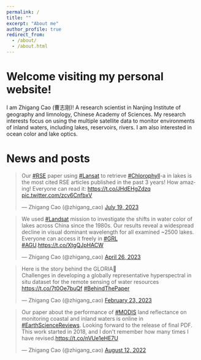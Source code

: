 ```yaml
---
permalink: /
title: ""
excerpt: "About me"
author_profile: true
redirect_from: 
  - /about/
  - /about.html
---
```


Welcome visiting my personal website!
======
I am Zhigang Cao (曹志刚)! A research scientist in Nanjing Institute of geography and limnology, Chinese Academy of Sciences. My research interests focus on using the multiple satellite data to monitor environments of inland waters, including lakes, reservoirs, rivers. I am also interested in ocean color and lake optics.  

News and posts
======

<blockquote class="twitter-tweet"><p lang="en" dir="ltr">Our <a href="https://twitter.com/hashtag/RSE?src=hash&amp;ref_src=twsrc%5Etfw">#RSE</a> paper using <a href="https://twitter.com/hashtag/Lansat?src=hash&amp;ref_src=twsrc%5Etfw">#Lansat</a> to retrieve <a href="https://twitter.com/hashtag/Chlorophyll?src=hash&amp;ref_src=twsrc%5Etfw">#Chlorophyll</a>-a in lakes is the most cited RSE articles published in the past 3 years! How amazing! Everyone can read it: <a href="https://t.co/JHdEHgZdzq">https://t.co/JHdEHgZdzq</a> <a href="https://t.co/zcv6CnfbxV">pic.twitter.com/zcv6CnfbxV</a></p>&mdash; Zhigang Cao (@zhigang_cao) <a href="https://twitter.com/zhigang_cao/status/1681672319326904324?ref_src=twsrc%5Etfw">July 19, 2023</a></blockquote> <script async src="https://platform.twitter.com/widgets.js" charset="utf-8"></script>

<blockquote class="twitter-tweet"><p lang="en" dir="ltr">We used <a href="https://twitter.com/hashtag/Landsat?src=hash&amp;ref_src=twsrc%5Etfw">#Landsat</a> mission to investigate the shifts in water color of lakes across China since the 1980s. Our results reveal a widespread decline in visual dominant wavelength for all examined ~2500 lakes. Everyone can access it freely in <a href="https://twitter.com/hashtag/GRL?src=hash&amp;ref_src=twsrc%5Etfw">#GRL</a> <a href="https://twitter.com/hashtag/AGU?src=hash&amp;ref_src=twsrc%5Etfw">#AGU</a>.<a href="https://t.co/XtgQJpHACW">https://t.co/XtgQJpHACW</a></p>&mdash; Zhigang Cao (@zhigang_cao) <a href="https://twitter.com/zhigang_cao/status/1651256715206344704?ref_src=twsrc%5Etfw">April 26, 2023</a></blockquote> <script async src="https://platform.twitter.com/widgets.js" charset="utf-8"></script>


<blockquote class="twitter-tweet"><p lang="en" dir="ltr">Here is the story behind the GLORIA👏<br>Challenges in developing a globally representative hyperspectral in situ dataset for the remote sensing of water resources <a href="https://t.co/7t0Oe7buQf">https://t.co/7t0Oe7buQf</a> <a href="https://twitter.com/hashtag/BehindThePaper?src=hash&amp;ref_src=twsrc%5Etfw">#BehindThePaper</a></p>&mdash; Zhigang Cao (@zhigang_cao) <a href="https://twitter.com/zhigang_cao/status/1628767057444732931?ref_src=twsrc%5Etfw">February 23, 2023</a></blockquote> <script async src="https://platform.twitter.com/widgets.js" charset="utf-8"></script>


<blockquote class="twitter-tweet"><p lang="en" dir="ltr">Our paper about the performance of <a href="https://twitter.com/hashtag/MODIS?src=hash&amp;ref_src=twsrc%5Etfw">#MODIS</a> land reflectance on monitoring coastal and inland waters is online in <a href="https://twitter.com/hashtag/EarthScienceReviews?src=hash&amp;ref_src=twsrc%5Etfw">#EarthScienceReviews</a>. Looking forward to the release of final PDF. This work started in 2018, and I don&#39;t remember how many times I have revised.<a href="https://t.co/nVUe1eHE7U">https://t.co/nVUe1eHE7U</a></p>&mdash; Zhigang Cao (@zhigang_cao) <a href="https://twitter.com/zhigang_cao/status/1557899811222736896?ref_src=twsrc%5Etfw">August 12, 2022</a></blockquote> <script async src="https://platform.twitter.com/widgets.js" charset="utf-8"></script>
